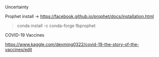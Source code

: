 Uncertainty

Prophet install -> https://facebook.github.io/prophet/docs/installation.html

> conda install -c conda-forge fbprophet



COVID-19 Vaccines

https://www.kaggle.com/devming0322/covid-19-the-story-of-the-vaccines/edit



